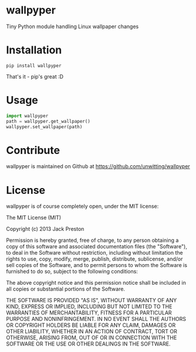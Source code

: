 wallpyper
=========

Tiny Python module handling Linux wallpaper changes

Installation
============

```
pip install wallpyper
```

That's it - pip's great :D

Usage
=====

```python
import wallpyper
path = wallpyper.get_wallpaper()
wallpyper.set_wallpaper(path)
```

Contribute
==========

wallpyper is maintained on Github at https://github.com/unwitting/wallpyper

License
=======

wallpyper is of course completely open, under the MIT license:

The MIT License (MIT)

Copyright (c) 2013 Jack Preston

Permission is hereby granted, free of charge, to any person obtaining a copy of
this software and associated documentation files (the "Software"), to deal in
the Software without restriction, including without limitation the rights to
use, copy, modify, merge, publish, distribute, sublicense, and/or sell copies of
the Software, and to permit persons to whom the Software is furnished to do so,
subject to the following conditions:

The above copyright notice and this permission notice shall be included in all
copies or substantial portions of the Software.

THE SOFTWARE IS PROVIDED "AS IS", WITHOUT WARRANTY OF ANY KIND, EXPRESS OR
IMPLIED, INCLUDING BUT NOT LIMITED TO THE WARRANTIES OF MERCHANTABILITY, FITNESS
FOR A PARTICULAR PURPOSE AND NONINFRINGEMENT. IN NO EVENT SHALL THE AUTHORS OR
COPYRIGHT HOLDERS BE LIABLE FOR ANY CLAIM, DAMAGES OR OTHER LIABILITY, WHETHER
IN AN ACTION OF CONTRACT, TORT OR OTHERWISE, ARISING FROM, OUT OF OR IN
CONNECTION WITH THE SOFTWARE OR THE USE OR OTHER DEALINGS IN THE SOFTWARE.

